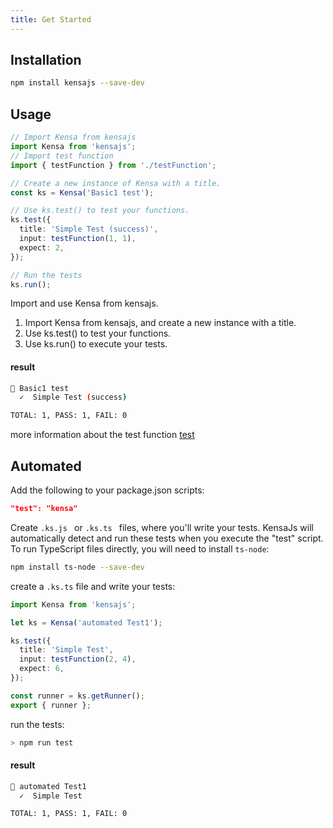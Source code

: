 ```yaml
---
title: Get Started
---
```


## Installation

```bash
npm install kensajs --save-dev
```

## Usage

```typescript
// Import Kensa from kensajs
import Kensa from 'kensajs';
// Import test function
import { testFunction } from './testFunction';

// Create a new instance of Kensa with a title.
const ks = Kensa('Basic1 test');

// Use ks.test() to test your functions.
ks.test({
  title: 'Simple Test (success)',
  input: testFunction(1, 1),
  expect: 2,
});

// Run the tests
ks.run();
```

Import and use Kensa from kensajs.

1. Import Kensa from kensajs, and create a new instance with a title.
1. Use ks.test() to test your functions.
1. Use ks.run() to execute your tests.

#### result
```bash
📄 Basic1 test
  ✓  Simple Test (success)

TOTAL: 1, PASS: 1, FAIL: 0
```


more information about the test function [test](/reference/test)

## Automated

Add the following to your package.json scripts:

```json
"test": "kensa"
```

Create  `.ks.js ` or  `.ks.ts ` files, where you'll write your tests. KensaJs will automatically detect and run these tests when you execute the "test" script. To run TypeScript files directly, you will need to install `ts-node`:

```bash
npm install ts-node --save-dev
```

create a `.ks.ts` file and write your tests:
```typescript
import Kensa from 'kensajs';

let ks = Kensa('automated Test1');

ks.test({
  title: 'Simple Test',
  input: testFunction(2, 4),
  expect: 6,
});

const runner = ks.getRunner();
export { runner };
```

run the tests:
```bash
> npm run test
```


#### result

```bash
📄 automated Test1
  ✓  Simple Test

TOTAL: 1, PASS: 1, FAIL: 0
```